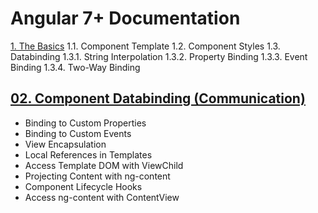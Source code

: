 # Angular 7+ Documentation

[1. The Basics](https://github.com/gorj00/Angular-Docs/blob/master/01.%20The%20Basics.md)
1.1. Component Template
1.2. Component Styles
1.3. Databinding
  1.3.1. String Interpolation
  1.3.2. Property Binding
  1.3.3. Event Binding
  1.3.4. Two-Way Binding

## [02. Component Databinding (Communication)](https://github.com/gorj00/Angular-Docs/blob/master/02.%20Component%20Databinding%20(Communication).md)
- Binding to Custom Properties
- Binding to Custom Events
- View Encapsulation
- Local References in Templates
- Access Template DOM with ViewChild
- Projecting Content with ng-content
- Component Lifecycle Hooks
- Access ng-content with ContentView
